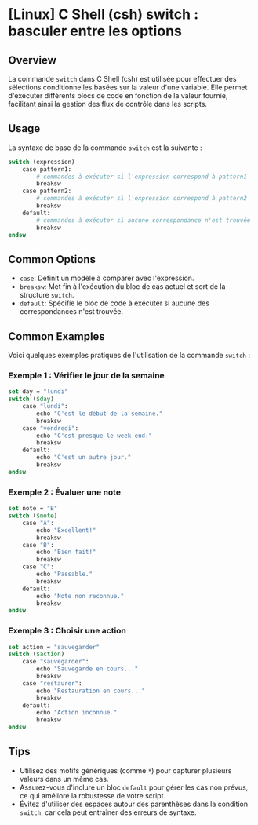# [Linux] C Shell (csh) switch : basculer entre les options

## Overview
La commande `switch` dans C Shell (csh) est utilisée pour effectuer des sélections conditionnelles basées sur la valeur d'une variable. Elle permet d'exécuter différents blocs de code en fonction de la valeur fournie, facilitant ainsi la gestion des flux de contrôle dans les scripts.

## Usage
La syntaxe de base de la commande `switch` est la suivante :

```csh
switch (expression)
    case pattern1:
        # commandes à exécuter si l'expression correspond à pattern1
        breaksw
    case pattern2:
        # commandes à exécuter si l'expression correspond à pattern2
        breaksw
    default:
        # commandes à exécuter si aucune correspondance n'est trouvée
        breaksw
endsw
```

## Common Options
- `case`: Définit un modèle à comparer avec l'expression.
- `breaksw`: Met fin à l'exécution du bloc de cas actuel et sort de la structure `switch`.
- `default`: Spécifie le bloc de code à exécuter si aucune des correspondances n'est trouvée.

## Common Examples
Voici quelques exemples pratiques de l'utilisation de la commande `switch` :

### Exemple 1 : Vérifier le jour de la semaine
```csh
set day = "lundi"
switch ($day)
    case "lundi":
        echo "C'est le début de la semaine."
        breaksw
    case "vendredi":
        echo "C'est presque le week-end."
        breaksw
    default:
        echo "C'est un autre jour."
        breaksw
endsw
```

### Exemple 2 : Évaluer une note
```csh
set note = "B"
switch ($note)
    case "A":
        echo "Excellent!"
        breaksw
    case "B":
        echo "Bien fait!"
        breaksw
    case "C":
        echo "Passable."
        breaksw
    default:
        echo "Note non reconnue."
        breaksw
endsw
```

### Exemple 3 : Choisir une action
```csh
set action = "sauvegarder"
switch ($action)
    case "sauvegarder":
        echo "Sauvegarde en cours..."
        breaksw
    case "restaurer":
        echo "Restauration en cours..."
        breaksw
    default:
        echo "Action inconnue."
        breaksw
endsw
```

## Tips
- Utilisez des motifs génériques (comme `*`) pour capturer plusieurs valeurs dans un même cas.
- Assurez-vous d'inclure un bloc `default` pour gérer les cas non prévus, ce qui améliore la robustesse de votre script.
- Évitez d'utiliser des espaces autour des parenthèses dans la condition `switch`, car cela peut entraîner des erreurs de syntaxe.